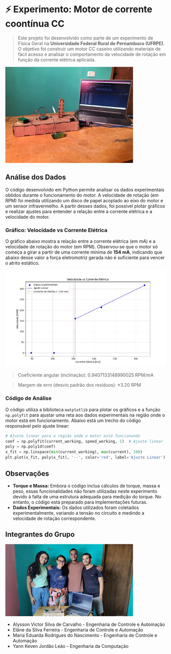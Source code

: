 #  ⚡ Experimento: Motor de corrente coontínua CC

> Este projeto foi desenvolvido como parte de um experimento de Física Geral na **Universidade Federal Rural de Pernambuco (UFRPE)**. O objetivo foi construir um motor CC caseiro utilizando materiais de fácil acesso e analisar o comportamento da velocidade de rotação em função da corrente elétrica aplicada.

<img src="assets/Motor.jpg" alt="Imagem do motor construído" width="400">

## Análise dos Dados

O código desenvolvido em Python permite analisar os dados experimentais obtidos durante o funcionamento do motor. A velocidade de rotação (em RPM) foi medida utilizando um disco de papel acoplado ao eixo do motor e um sensor infravermelho. A partir desses dados, foi possível plotar gráficos e realizar ajustes para entender a relação entre a corrente elétrica e a velocidade do motor.

### Gráfico: Velocidade vs Corrente Elétrica

O gráfico abaixo mostra a relação entre a corrente elétrica (em mA) e a velocidade de rotação do motor (em RPM). Observou-se que o motor só começa a girar a partir de uma corrente mínima de **154 mA**, indicando que abaixo desse valor a força eletromotriz gerada não é suficiente para vencer o atrito estático.

<img src="assets/Velocidade_vs_Corrente.jpg" alt="Gráfico: Velocidade vs Corrente Elétrica" width="600">

> Coeficiente angular (inclinação): 0.9407133148990025 RPM/mA

> Margem de erro (desvio padrão dos resíduos): ±3.20 RPM

### Código de Análise

O código utiliza a biblioteca `matplotlib` para plotar os gráficos e a função `np.polyfit` para ajustar uma reta aos dados experimentais na região onde o motor está em funcionamento. Abaixo está um trecho do código responsável pelo ajuste linear:

```python
# Ajuste linear para a região onde o motor está funcionando
coef = np.polyfit(current_working, speed_working, 1)  # Ajuste linear
poly = np.poly1d(coef)
x_fit = np.linspace(min(current_working), max(current), 100)
plt.plot(x_fit, poly(x_fit), '--', color='red', label='Ajuste Linear')
```

## Observações

- **Torque e Massa:** Embora o código inclua cálculos de torque, massa e peso, essas funcionalidades não foram utilizadas neste experimento devido à falta de uma estrutura adequada para medição do torque. No entanto, o código está preparado para implementações futuras.
- **Dados Experimentais:** Os dados utilizados foram coletados experimentalmente, variando a tensão no circuito e medindo a velocidade de rotação correspondente.

## Integrantes do Grupo

   <img src="assets/Integrantes.jpg" alt="Integrantes do grupo" width="400">

- Alysson Victor Silva de Carvalho - Engenharia de Controle e Automação
- Elâne da Silva Ferreira - Engenharia de Controle e Automação
- Maria Eduarda Rodrigues do Nascimento - Engenharia de Controle e Automação
- Yann Keven Jordão Leão - Engenharia da Computação
